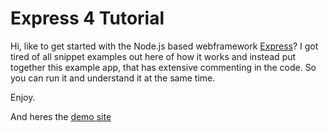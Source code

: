 Express 4 Tutorial
==================

Hi, like to get started with the Node.js based webframework <a href="http://expressjs.com/">Express</a>?
I got tired of all snippet examples out here of how it works and instead put together this example app,
that has extensive commenting in the code. So you can run it and understand it at the same time.

Enjoy.

And heres the <a href="http://patricjansson.herokuapp.com/">demo site</a>
